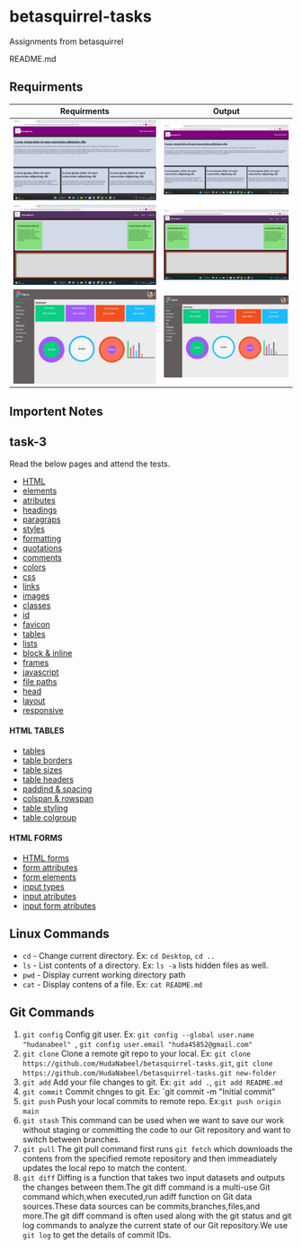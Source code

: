 # betasquirrel-tasks

Assignments from betasquirrel

README.md

## Requirments

| Requirments                              | Output                                         |
| ---------------------------------------- | ---------------------------------------------- |
| ![task 1](images/requirments/task-1.png) | ![task 1](images/output/task-1-requirment.png) |
| ![task 2](images/requirments/task-2.png) | ![task 2](images/output/task-2-requirment.png) |
| ![task 4](images/requirments/task-4.jpg) | ![task 4](images/output/task-4-requirment.jpg) |

## Importent Notes

## task-3

Read the below pages and attend the tests.

- [HTML](https://www.w3schools.com/html/html_intro.asp)
- [elements](https://www.w3schools.com/html/html_elements.asp)
- [atributes](https://www.w3schools.com/html/html_attributes.asp)
- [headings](https://www.w3schools.com/html/html_headings.asp)
- [paragraps](https://www.w3schools.com/html/html_paragraphs.asp)
- [styles](https://www.w3schools.com/html/html_styles.asp)
- [formatting](https://www.w3schools.com/html/html_formatting.asp)
- [quotations](https://www.w3schools.com/html/html_quotation_elements.asp)
- [comments](https://www.w3schools.com/html/html_comments.asp)
- [colors](https://www.w3schools.com/html/html_colors.asp)
- [css](https://www.w3schools.com/html/html_css.asp)
- [links](https://www.w3schools.com/html/html_links.asp)
- [images](https://www.w3schools.com/html/html_images.asp)
- [classes](https://www.w3schools.com/html/html_classes.asp)
- [id](https://www.w3schools.com/html/html_id.asp)
- [favicon](https://www.w3schools.com/html/html_favicon.asp)
- [tables](https://www.w3schools.com/html/html_tables.asp)
- [lists](https://www.w3schools.com/html/html_lists.asp)
- [block & inline](https://www.w3schools.com/html/html_blocks.asp)
- [frames](https://www.w3schools.com/html/html_iframe.asp)
- [javascript](https://www.w3schools.com/html/html_scripts.asp)
- [file paths](https://www.w3schools.com/html/html_filepaths.asp)
- [head](https://www.w3schools.com/html/html_head.asp)
- [layout](https://www.w3schools.com/html/html_layout.asp)
- [responsive](https://www.w3schools.com/html/html_responsive.asp)

#### HTML TABLES

- [tables](https://www.w3schools.com/html/html_tables.asp)
- [table borders](https://www.w3schools.com/html/html_table_borders.asp)
- [table sizes](https://www.w3schools.com/html/html_table_sizes.asp)
- [table headers](https://www.w3schools.com/html/html_table_headers.asp)
- [paddind & spacing](https://www.w3schools.com/html/html_table_padding_spacing.asp)
- [colspan & rowspan](https://www.w3schools.com/html/html_table_colspan_rowspan.asp)
- [table styling](https://www.w3schools.com/html/html_table_styling.asp)
- [table colgroup](https://www.w3schools.com/html/html_table_colgroup.asp)

#### HTML FORMS

- [HTML forms](https://www.w3schools.com/html/html_forms.asp)
- [form attributes](https://www.w3schools.com/html/html_forms_attributes.asp)
- [form elements](https://www.w3schools.com/html/html_form_elements.asp)
- [input types](https://www.w3schools.com/html/html_form_input_types.asp)
- [input atributes](https://www.w3schools.com/html/html_form_attributes.asp)
- [input form atributes](https://www.w3schools.com/html/html_form_attributes_form.asp)

## Linux Commands

- `cd` - Change current directory. Ex: `cd Desktop`, `cd ..`
- `ls` - List contents of a directory. Ex: `ls -a` lists hidden files as well.
- `pwd` - Display current working directory path
- `cat` - Display contens of a file. Ex: `cat README.md`

## Git Commands

1. `git config` Config git user. Ex: `git config --global user.name "hudanabeel" `, `git config user.email "huda45852@gmail.com"`
2. `git clone` Clone a remote git repo to your local. Ex: `git clone https://github.com/HudaNabeel/betasquirrel-tasks.git`, `git clone https://github.com/HudaNabeel/betasquirrel-tasks.git new-folder`
3. `git add` Add your file changes to git. Ex: `git add .`, `git add README.md`
4. `git commit` Commit chnges to git. Ex: `git commit -m "Initial commit"
5. `git push` Push your local commits to remote repo. Ex:`git push origin main`
6. `git stash` This command can be used when we want to save our work without staging or committing the code to our Git repository and want to switch between branches.
7. `git pull` The git pull command first runs `git fetch` which downloads the contens from the specified remote repository and then immeadiately updates the local repo to match the content.
8. `git diff` Diffing is a function that takes two input datasets and outputs the changes between them.The git diff command is a multi-use Git command which,when executed,run adiff function on Git data sources.These data sources can be commits,branches,files,and more.The git diff command is often used along with the git status and git log commands to analyze the current state of our Git repository.We use `git log` to get the details of commit IDs.
